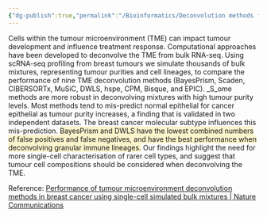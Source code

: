 ```yaml
---
{"dg-publish":true,"permalink":"/Bioinformatics/Deconvolution methods for bulk RNA-seq data/"}
---
```


Cells within the tumour microenvironment (TME) can impact tumour development and influence treatment response. Computational approaches have been developed to deconvolve the TME from bulk RNA-seq. Using scRNA-seq profiling from breast tumours we simulate thousands of bulk mixtures, representing tumour purities and cell lineages, to compare the performance of nine TME deconvolution methods (BayesPrism, Scaden, CIBERSORTx, MuSiC, DWLS, hspe, CPM, Bisque, and EPIC). _S_ome methods are more robust in deconvolving mixtures with high tumour purity levels. Most methods tend to mis-predict normal epithelial for cancer epithelial as tumour purity increases, a finding that is validated in two independent datasets. The breast cancer molecular subtype influences this mis-prediction. <span style="background:rgba(240, 200, 0, 0.2)">BayesPrism and DWLS have the lowest combined numbers of false positives and false negatives, and have the best performance when deconvolving granular immune lineages.</span> Our findings highlight the need for more single-cell characterisation of rarer cell types, and suggest that tumour cell compositions should be considered when deconvolving the TME.

Reference: [Performance of tumour microenvironment deconvolution methods in breast cancer using single-cell simulated bulk mixtures | Nature Communications](https://www.nature.com/articles/s41467-023-41385-5)
